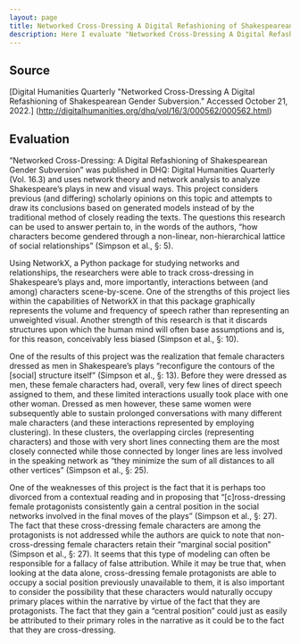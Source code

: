 ```yaml
---
layout: page
title: Networked Cross-Dressing A Digital Refashioning of Shakespearean Gender Subversion
description: Here I evaluate "Networked Cross-Dressing A Digital Refashioning of Shakespearean Gender Subversion" from Digital Humanities Quarterly  
---
```

## Source

[Digital Humanities Quarterly "Networked Cross-Dressing A Digital Refashioning of Shakespearean Gender Subversion."  Accessed October 21, 2022.] (http://digitalhumanities.org/dhq/vol/16/3/000562/000562.html)
   
## Evaluation

“Networked Cross-Dressing: A Digital Refashioning of Shakespearean Gender Subversion” was published in DHQ: Digital Humanities Quarterly (Vol. 16.3) and uses network theory and network analysis to analyze Shakespeare’s plays in new and visual ways.  This project considers previous (and differing) scholarly opinions on this topic and attempts to draw its conclusions based on generated models instead of by the traditional method of closely reading the texts.  The questions this research can be used to answer pertain to, in the words of the authors, “how characters become gendered through a non-linear, non-hierarchical lattice of social relationships” (Simpson et al., §: 5).  

Using NetworkX, a Python package for studying networks and relationships, the researchers were able to track cross-dressing in Shakespeare’s plays and, more importantly, interactions between (and among) characters scene-by-scene.  One of the strengths of this project lies within the capabilities of NetworkX in that this package graphically represents the volume and frequency of speech rather than representing an unweighted visual.  Another strength of this research is that it discards structures upon which the human mind will often base assumptions and is, for this reason, conceivably less biased (Simpson et al., §: 10).    

One of the results of this project was the realization that female characters dressed as men in Shakespeare’s plays “reconfigure the contours of the [social] structure itself” (Simpson et al., §: 13).  Before they were dressed as men, these female characters had, overall, very few lines of direct speech assigned to them, and these limited interactions usually took place with one other woman.  Dressed as men however, these same women were subsequently able to sustain prolonged conversations with many different male characters (and these interactions represented by employing clustering).  In these clusters, the overlapping circles (representing characters) and those with very short lines connecting them are the most closely connected while those connected by longer lines are less involved in the speaking network as “they minimize the sum of all distances to all other vertices” (Simpson et al., §: 25).  

One of the weaknesses of this project is the fact that it is perhaps too divorced from a contextual reading and in proposing that “[c]ross-dressing female protagonists consistently gain a central position in the social networks involved in the final moves of the plays” (Simpson et al., §: 27).  The fact that these cross-dressing female characters are among the protagonists is not addressed while the authors are quick to note that non-cross-dressing female characters retain their “marginal social position” (Simpson et al., §: 27).  It seems that this type of modeling can often be responsible for a fallacy of false attribution.  While it may be true that, when looking at the data alone, cross-dressing female protagonists are able to occupy a social position previously unavailable to them, it is also important to consider the possibility that these characters would naturally occupy primary places within the narrative by virtue of the fact that they are protagonists.  The fact that they gain a “central position” could just as easily be attributed to their primary roles in the narrative as it could be to the fact that they are cross-dressing.
